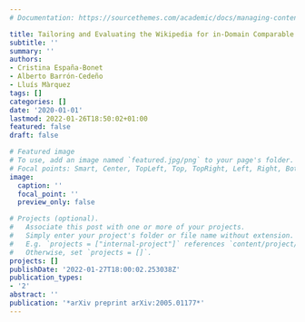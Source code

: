 ```yaml
---
# Documentation: https://sourcethemes.com/academic/docs/managing-content/

title: Tailoring and Evaluating the Wikipedia for in-Domain Comparable Corpora Extraction
subtitle: ''
summary: ''
authors:
- Cristina España-Bonet
- Alberto Barrón-Cedeño
- Lluís Màrquez
tags: []
categories: []
date: '2020-01-01'
lastmod: 2022-01-26T18:50:02+01:00
featured: false
draft: false

# Featured image
# To use, add an image named `featured.jpg/png` to your page's folder.
# Focal points: Smart, Center, TopLeft, Top, TopRight, Left, Right, BottomLeft, Bottom, BottomRight.
image:
  caption: ''
  focal_point: ''
  preview_only: false

# Projects (optional).
#   Associate this post with one or more of your projects.
#   Simply enter your project's folder or file name without extension.
#   E.g. `projects = ["internal-project"]` references `content/project/deep-learning/index.md`.
#   Otherwise, set `projects = []`.
projects: []
publishDate: '2022-01-27T18:00:02.253038Z'
publication_types:
- '2'
abstract: ''
publication: '*arXiv preprint arXiv:2005.01177*'
---
```

